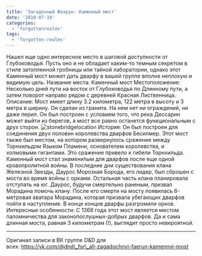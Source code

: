 ```yaml
---
title: 'Загадочный Фаэрун: Каменный мост'
date: '2018-07-19'
categories:
  - 'forgottenrealms'
tags:
  - 'forgotten-realms'
---
```


Нашел еще одно интересное место в шаговой доступности от Глубоководья. Пусть оно и не обладает каким-то темным секретом в стиле затопленной гробницы или тайной лаборатории, однако этот Каменный мост может дать дварфу в вашей группе вполне неплохую и видимую цель. Название места: Каменный мост Местоположение: Несколько дней пути на восток от Глубоководья по Длинному пути, а затем поворот направо рядом с деревней Красная Лиственница. Описание: Мост имеет длину 3.2 километра, 122 метра в высоту и 3 метра в ширину. Он сделан из гранита. На нем нет ни ограждений, ни даже перил. Он был построен с условием того, что река Дессарин может выйти из берегов, а мост все равно останется функциональным с друх сторон. ![stonebridgelocation](https://adventurersleague.files.wordpress.com/2018/07/stonebridgelocation.jpg) История: Он был построен для соединения двух половин королевства дварфов Бесилмер. Этот мост также был местом, на котором развернулось сражение между Торнхильдом Языком Пламени, основателем королевства, и холмовыми гигантами. Это сражение привело к гибели Торнхильда. Каменный мост стал знаменитым для дварфов после еще одной кровопролитной войны. В последние дни существования клана Железной Звезды, Даурос Морозная Борода, его лидер, был сброшен с моста во время войны с орками. Остальная часть клана планировала отступать на юг. Даурос, будучи смертельно раненым, призвал Морадина помочь клану. После его смерти на мосту появилась 6-метровая аватара Морадина, которая призвала убегающих дварфов пойти в наступление. В конце концов дварфы разгромили орков. Интересные особенности: С 1368 года этот мост является местом паломничества для законопослушных-добрых дварфов. Да и сама длинная моста, равная 3 километрам (!), выглядит просто невероятной.

---

Оригинал записи в ВК группе D&D для всех: https://vk.com/@dnd\_for\_all-zagadochnyi-faerun-kamennyi-most
